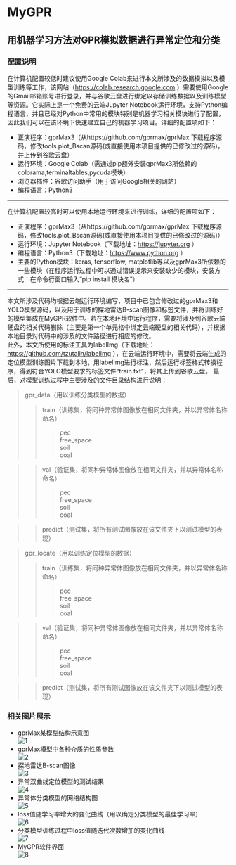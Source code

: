 # MyGPR
## 用机器学习方法对GPR模拟数据进行异常定位和分类
### 配置说明
在计算机配置较低时建议使用Google Colab来进行本文所涉及的数据模拟以及模型训练等工作，该网站（https://colab.research.google.com ）需要使用Google的Gmail邮箱账号进行登录，并与谷歌云盘进行绑定以存储训练数据以及训练模型等资源。它实际上是一个免费的云端Jupyter Notebook运行环境，支持Python编程语言，并且已经对Python中常用的模块特别是机器学习相关模块进行了配置，因此我们可以在该环境下快速建立自己的机器学习项目。详细的配置项如下：<br>
* 正演程序：gprMax3（从https://github.com/gprmax/gprMax 下载程序源码，修改tools.plot_Bscan源码(或直接使用本项目提供的已修改过的源码)，并上传到谷歌云盘）
* 运行环境：Google Colab（需通过pip额外安装gprMax3所依赖的colorama,terminaltables,pycuda模块）
* 浏览器插件：谷歌访问助手（用于访问Google相关的网站）
* 编程语言：Python3
---
在计算机配置较高时可以使用本地运行环境来进行训练，详细的配置项如下：
* 正演程序：gprMax3（从https://github.com/gprmax/gprMax 下载程序源码，修改tools.plot_Bscan源码(或直接使用本项目提供的已修改过的源码)）
* 运行环境：Jupyter Notebook（下载地址：https://jupyter.org ）
* 编程语言：Python3（下载地址：https://www.python.org ）
* 主要的Python模块：keras, tensorflow, matplotlib等以及gprMax3所依赖的一些模块（在程序运行过程中可以通过错误提示来安装缺少的模块，安装方式：在命令行窗口输入“pip install 模块名”）
---
本文所涉及代码均根据云端运行环境编写，项目中已包含修改过的gprMax3和YOLO模型源码，以及用于训练的探地雷达B-scan图像和标签文件，并将训练好的模型集成在MyGPR软件中。若在本地环境中运行程序，需要将涉及到谷歌云端硬盘的相关代码删除（主要是第一个单元格中绑定云端硬盘的相关代码），并根据本地目录对代码中的涉及的文件路径进行相应的修改。<br>
此外，本文所使用的标注工具为labelImg（下载地址：https://github.com/tzutalin/labelImg ），在云端运行环境中，需要将云端生成的定位模型训练图片下载到本地，用labelImg进行标注，然后运行标签格式转换程序，得到符合YOLO模型要求的标签文件“train.txt”，将其上传到谷歌云盘。
最后，对模型训练过程中主要涉及的文件目录结构进行说明：
> gpr_data（用以训练分类模型的数据）<br>
>> train（训练集，将同种异常体图像放在相同文件夹，并以异常体名称命名）<br>
>>> pec<br>
>>> free_space<br>
>>> soil<br>
>>> coal<br>

>> val（验证集，将同种异常体图像放在相同文件夹，并以异常体名称命名）<br>
>>> pec<br>
>>> free_space<br>
>>> soil<br>
>>> coal<br>

>> predict（测试集，将所有测试图像放在该文件夹下以测试模型的表现）<br>

> gpr_locate（用以训练定位模型的数据）<br>
>> train（训练集，将同种异常体图像放在相同文件夹，并以异常体名称命名）<br>
>>> pec<br>
>>> free_space<br>
>>> soil<br>
>>> coal<br>

>> val（验证集，将同种异常体图像放在相同文件夹，并以异常体名称命名）<br>
>>> pec<br>
>>> free_space<br>
>>> soil<br>
>>> coal<br>

>> predict（测试集，将所有测试图像放在该文件夹下以测试模型的表现）<br>

### 相关图片展示
* gprMax某模型结构示意图<br>
![1](https://github.com/EugeneJie/MyGPR/blob/master/images/1.png)
* gprMax模型中各种介质的性质参数<br>
![2](https://github.com/EugeneJie/MyGPR/blob/master/images/2.png)
* 探地雷达B-scan图像<br>
![3](https://github.com/EugeneJie/MyGPR/blob/master/images/3.png)
* 异常双曲线定位模型的测试结果<br>
![4](https://github.com/EugeneJie/MyGPR/blob/master/images/4.png)
* 异常体分类模型的网络结构图<br>
![5](https://github.com/EugeneJie/MyGPR/blob/master/images/5.png)
* loss值随学习率增大的变化曲线（用以确定分类模型的最佳学习率）<br>
![6](https://github.com/EugeneJie/MyGPR/blob/master/images/6.png)
* 分类模型训练过程中loss值随迭代次数增加的变化曲线<br>
![7](https://github.com/EugeneJie/MyGPR/blob/master/images/7.png)
* MyGPR软件界面<br>
![8](https://github.com/EugeneJie/MyGPR/blob/master/images/8.png)
